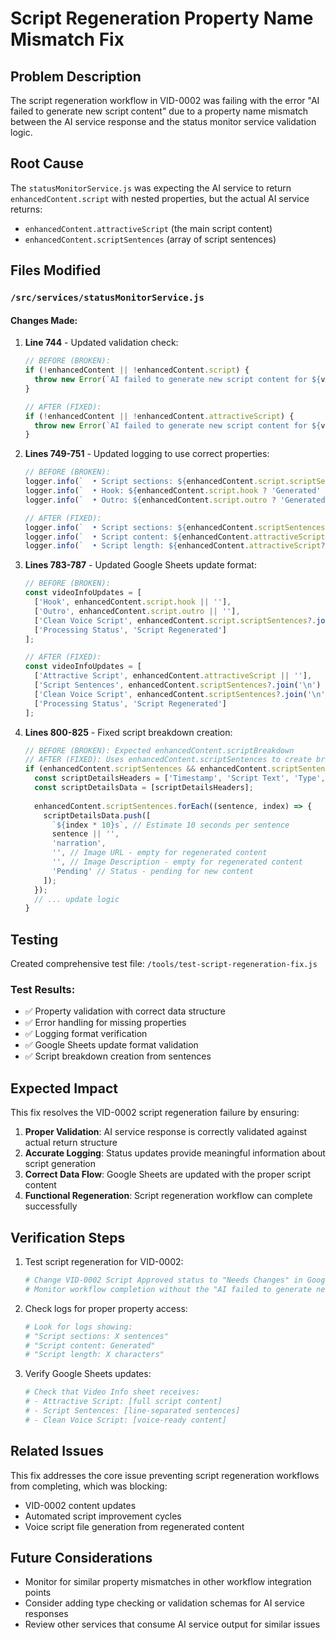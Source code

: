 # Script Regeneration Property Name Mismatch Fix

## Problem Description

The script regeneration workflow in VID-0002 was failing with the error "AI failed to generate new script content" due to a property name mismatch between the AI service response and the status monitor service validation logic.

## Root Cause

The `statusMonitorService.js` was expecting the AI service to return `enhancedContent.script` with nested properties, but the actual AI service returns:
- `enhancedContent.attractiveScript` (the main script content)
- `enhancedContent.scriptSentences` (array of script sentences)

## Files Modified

### `/src/services/statusMonitorService.js`

#### Changes Made:

1. **Line 744** - Updated validation check:
   ```javascript
   // BEFORE (BROKEN):
   if (!enhancedContent || !enhancedContent.script) {
     throw new Error(`AI failed to generate new script content for ${videoId}`);
   }

   // AFTER (FIXED):
   if (!enhancedContent || !enhancedContent.attractiveScript) {
     throw new Error(`AI failed to generate new script content for ${videoId}`);
   }
   ```

2. **Lines 749-751** - Updated logging to use correct properties:
   ```javascript
   // BEFORE (BROKEN):
   logger.info(`  • Script sections: ${enhancedContent.script.scriptSentences?.length || 'unknown'} sentences`);
   logger.info(`  • Hook: ${enhancedContent.script.hook ? 'Generated' : 'Missing'}`);
   logger.info(`  • Outro: ${enhancedContent.script.outro ? 'Generated' : 'Missing'}`);

   // AFTER (FIXED):
   logger.info(`  • Script sections: ${enhancedContent.scriptSentences?.length || 'unknown'} sentences`);
   logger.info(`  • Script content: ${enhancedContent.attractiveScript ? 'Generated' : 'Missing'}`);
   logger.info(`  • Script length: ${enhancedContent.attractiveScript?.length || 0} characters`);
   ```

3. **Lines 783-787** - Updated Google Sheets update format:
   ```javascript
   // BEFORE (BROKEN):
   const videoInfoUpdates = [
     ['Hook', enhancedContent.script.hook || ''],
     ['Outro', enhancedContent.script.outro || ''],
     ['Clean Voice Script', enhancedContent.script.scriptSentences?.join('\n') || ''],
     ['Processing Status', 'Script Regenerated']
   ];

   // AFTER (FIXED):
   const videoInfoUpdates = [
     ['Attractive Script', enhancedContent.attractiveScript || ''],
     ['Script Sentences', enhancedContent.scriptSentences?.join('\n') || ''],
     ['Clean Voice Script', enhancedContent.scriptSentences?.join('\n') || ''],
     ['Processing Status', 'Script Regenerated']
   ];
   ```

4. **Lines 800-825** - Fixed script breakdown creation:
   ```javascript
   // BEFORE (BROKEN): Expected enhancedContent.scriptBreakdown
   // AFTER (FIXED): Uses enhancedContent.scriptSentences to create breakdown
   if (enhancedContent.scriptSentences && enhancedContent.scriptSentences.length > 0) {
     const scriptDetailsHeaders = ['Timestamp', 'Script Text', 'Type', 'Image URL', 'Image Description', 'Status'];
     const scriptDetailsData = [scriptDetailsHeaders];
     
     enhancedContent.scriptSentences.forEach((sentence, index) => {
       scriptDetailsData.push([
         `${index * 10}s`, // Estimate 10 seconds per sentence
         sentence || '',
         'narration',
         '', // Image URL - empty for regenerated content
         '', // Image Description - empty for regenerated content
         'Pending' // Status - pending for new content
       ]);
     });
     // ... update logic
   }
   ```

## Testing

Created comprehensive test file: `/tools/test-script-regeneration-fix.js`

### Test Results:
- ✅ Property validation with correct data structure
- ✅ Error handling for missing properties
- ✅ Logging format verification
- ✅ Google Sheets update format validation
- ✅ Script breakdown creation from sentences

## Expected Impact

This fix resolves the VID-0002 script regeneration failure by ensuring:

1. **Proper Validation**: AI service response is correctly validated against actual return structure
2. **Accurate Logging**: Status updates provide meaningful information about script generation
3. **Correct Data Flow**: Google Sheets are updated with the proper script content
4. **Functional Regeneration**: Script regeneration workflow can complete successfully

## Verification Steps

1. Test script regeneration for VID-0002:
   ```bash
   # Change VID-0002 Script Approved status to "Needs Changes" in Google Sheets
   # Monitor workflow completion without the "AI failed to generate new script content" error
   ```

2. Check logs for proper property access:
   ```bash
   # Look for logs showing:
   # "Script sections: X sentences" 
   # "Script content: Generated"
   # "Script length: X characters"
   ```

3. Verify Google Sheets updates:
   ```bash
   # Check that Video Info sheet receives:
   # - Attractive Script: [full script content]
   # - Script Sentences: [line-separated sentences]
   # - Clean Voice Script: [voice-ready content]
   ```

## Related Issues

This fix addresses the core issue preventing script regeneration workflows from completing, which was blocking:
- VID-0002 content updates
- Automated script improvement cycles
- Voice script file generation from regenerated content

## Future Considerations

- Monitor for similar property mismatches in other workflow integration points
- Consider adding type checking or validation schemas for AI service responses
- Review other services that consume AI service output for similar issues